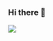### Hi there 👋
<p align="left"> 
<img src="https://github-readme-stats.vercel.app/api/top-langs/?username=jackblackjack&layout=compact" />
</p>
<!--START_SECTION:waka-->
<!--END_SECTION:waka-->
